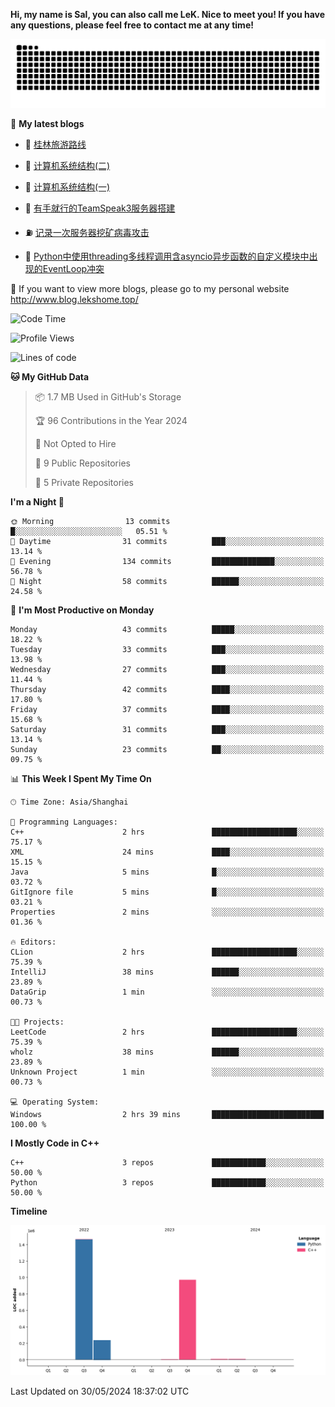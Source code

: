 **Hi, my name is Sal, you can also call me LeK. Nice to meet you! If you have any questions, please feel free to contact me at any time!**

![snake](https://raw.githubusercontent.com/LeKZzzz/LeKZzzz/output/github-contribution-grid-snake.svg)


👀 **My latest blogs**
<!-- BLOG-POST-LIST:START -->
- 🫣 [桂林旅游路线](http://www.blog.lekshome.top/2024/04/28/gui-lin-lu-you-lu-xian/) 

- 🧐 [计算机系统结构&lpar;二&rpar;](http://www.blog.lekshome.top/2024/04/21/ji-suan-ji-xi-tong-jie-gou-er/) 

- 🤖 [计算机系统结构&lpar;一&rpar;](http://www.blog.lekshome.top/2024/04/07/ji-suan-ji-xi-tong-jie-gou-yi/) 

- 📝 [有手就行的TeamSpeak3服务器搭建](http://www.blog.lekshome.top/2024/03/08/teamspeak3-fu-wu-qi-da-jian/) 

- ⛽️ [记录一次服务器挖矿病毒攻击](http://www.blog.lekshome.top/2024/03/08/ji-lu-yi-ci-fu-wu-qi-wa-kuang-bing-du-gong-ji/) 

- 🦣 [Python中使用threading多线程调用含asyncio异步函数的自定义模块中出现的EventLoop冲突](http://www.blog.lekshome.top/2024/03/07/python-zhong-shi-yong-threading-duo-xian-cheng-diao-yong-han-asyncio-yi-bu-han-shu-de-zi-ding-yi-mo-kuai-zhong-chu-xian-de-eventloop-chong-tu/) 
<!-- BLOG-POST-LIST:END -->

🥰 If you want to view more blogs, please go to my personal website http://www.blog.lekshome.top/


<!--START_SECTION:waka-->
![Code Time](http://img.shields.io/badge/Code%20Time-244%20hrs%2026%20mins-blue)

![Profile Views](http://img.shields.io/badge/Profile%20Views-4-blue)

![Lines of code](https://img.shields.io/badge/From%20Hello%20World%20I%27ve%20Written-2.7%20million%20lines%20of%20code-blue)

**🐱 My GitHub Data** 

> 📦 1.7 MB Used in GitHub's Storage 
 > 
> 🏆 96 Contributions in the Year 2024
 > 
> 🚫 Not Opted to Hire
 > 
> 📜 9 Public Repositories 
 > 
> 🔑 5 Private Repositories 
 > 
**I'm a Night 🦉** 

```text
🌞 Morning                13 commits          █░░░░░░░░░░░░░░░░░░░░░░░░   05.51 % 
🌆 Daytime                31 commits          ███░░░░░░░░░░░░░░░░░░░░░░   13.14 % 
🌃 Evening                134 commits         ██████████████░░░░░░░░░░░   56.78 % 
🌙 Night                  58 commits          ██████░░░░░░░░░░░░░░░░░░░   24.58 % 
```
📅 **I'm Most Productive on Monday** 

```text
Monday                   43 commits          █████░░░░░░░░░░░░░░░░░░░░   18.22 % 
Tuesday                  33 commits          ███░░░░░░░░░░░░░░░░░░░░░░   13.98 % 
Wednesday                27 commits          ███░░░░░░░░░░░░░░░░░░░░░░   11.44 % 
Thursday                 42 commits          ████░░░░░░░░░░░░░░░░░░░░░   17.80 % 
Friday                   37 commits          ████░░░░░░░░░░░░░░░░░░░░░   15.68 % 
Saturday                 31 commits          ███░░░░░░░░░░░░░░░░░░░░░░   13.14 % 
Sunday                   23 commits          ██░░░░░░░░░░░░░░░░░░░░░░░   09.75 % 
```


📊 **This Week I Spent My Time On** 

```text
🕑︎ Time Zone: Asia/Shanghai

💬 Programming Languages: 
C++                      2 hrs               ███████████████████░░░░░░   75.17 % 
XML                      24 mins             ████░░░░░░░░░░░░░░░░░░░░░   15.15 % 
Java                     5 mins              █░░░░░░░░░░░░░░░░░░░░░░░░   03.72 % 
GitIgnore file           5 mins              █░░░░░░░░░░░░░░░░░░░░░░░░   03.21 % 
Properties               2 mins              ░░░░░░░░░░░░░░░░░░░░░░░░░   01.36 % 

🔥 Editors: 
CLion                    2 hrs               ███████████████████░░░░░░   75.39 % 
IntelliJ                 38 mins             ██████░░░░░░░░░░░░░░░░░░░   23.89 % 
DataGrip                 1 min               ░░░░░░░░░░░░░░░░░░░░░░░░░   00.73 % 

🐱‍💻 Projects: 
LeetCode                 2 hrs               ███████████████████░░░░░░   75.39 % 
wholz                    38 mins             ██████░░░░░░░░░░░░░░░░░░░   23.89 % 
Unknown Project          1 min               ░░░░░░░░░░░░░░░░░░░░░░░░░   00.73 % 

💻 Operating System: 
Windows                  2 hrs 39 mins       █████████████████████████   100.00 % 
```

**I Mostly Code in C++** 

```text
C++                      3 repos             ████████████░░░░░░░░░░░░░   50.00 % 
Python                   3 repos             ████████████░░░░░░░░░░░░░   50.00 % 
```



**Timeline**

![Lines of Code chart](https://raw.githubusercontent.com/LeKZzzz/LeKZzzz/master/assets/bar_graph.png)


 Last Updated on 30/05/2024 18:37:02 UTC
<!--END_SECTION:waka-->
